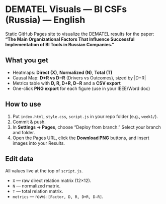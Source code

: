 # DEMATEL Visuals — BI CSFs (Russia) — English

Static GitHub Pages site to visualize the DEMATEL results for the paper:
**“The Main Organizational Factors That Influence Successful Implementation of BI Tools in Russian Companies.”**

## What you get
- Heatmaps: **Direct (X)**, **Normalized (N)**, **Total (T)**
- Causal Map: **D+R vs D−R** (Drivers vs Outcomes), sized by |D−R|
- Metrics table with **D, R, D+R, D−R** and a **CSV export**
- One-click **PNG export** for each figure (use in your IEEE/Word doc)

## How to use
1. Put `index.html`, `style.css`, `script.js` in your repo folder (e.g., `week1/`).
2. Commit & push.
3. In **Settings → Pages**, choose “Deploy from branch.” Select your branch and folder.
4. Open the Pages URL, click the **Download PNG** buttons, and insert images into your Results.

## Edit data
All values live at the top of `script.js`.
- `X` — raw direct relation matrix (12×12).
- `N` — normalized matrix.
- `T` — total relation matrix.
- `metrics` — rows: `[Factor, D, R, D+R, D−R]`.
